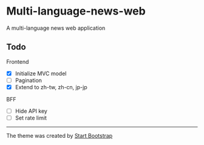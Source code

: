 # Multi-language-news-web

A multi-language news web application

## Todo

Frontend

- [x] Initialize MVC model
- [ ] Pagination
- [x] Extend to zh-tw, zh-cn, jp-jp

BFF

- [ ] Hide API key
- [ ] Set rate limit

---

The theme was created by [Start Bootstrap](https://startbootstrap.com/theme/clean-blog/)
